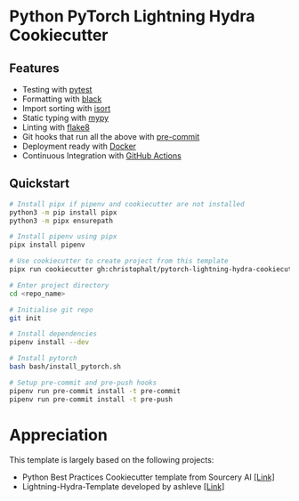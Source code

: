 # Python PyTorch Lightning Hydra Cookiecutter

## Features
- Testing with [pytest](https://docs.pytest.org/en/latest/)
- Formatting with [black](https://github.com/psf/black)
- Import sorting with [isort](https://github.com/timothycrosley/isort)
- Static typing with [mypy](http://mypy-lang.org/)
- Linting with [flake8](http://flake8.pycqa.org/en/latest/)
- Git hooks that run all the above with [pre-commit](https://pre-commit.com/)
- Deployment ready with [Docker](https://docker.com/)
- Continuous Integration with [GitHub Actions](https://github.com/features/actions)

## Quickstart
```sh
# Install pipx if pipenv and cookiecutter are not installed
python3 -m pip install pipx
python3 -m pipx ensurepath

# Install pipenv using pipx
pipx install pipenv

# Use cookiecutter to create project from this template
pipx run cookiecutter gh:christophalt/pytorch-lightning-hydra-cookiecutter

# Enter project directory
cd <repo_name>

# Initialise git repo
git init

# Install dependencies
pipenv install --dev

# Install pytorch
bash bash/install_pytorch.sh

# Setup pre-commit and pre-push hooks
pipenv run pre-commit install -t pre-commit
pipenv run pre-commit install -t pre-push
```

# Appreciation
This template is largely based on the following projects:
- Python Best Practices Cookiecutter template from Sourcery AI [[Link]](https://github.com/sourcery-ai/python-best-practices-cookiecutter)
- Lightning-Hydra-Template developed by ashleve [[Link]](https://github.com/ashleve/lightning-hydra-template)

